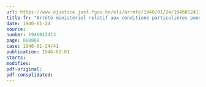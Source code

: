 ```yaml
---
url: https://www.ejustice.just.fgov.be/eli/arrete/1946/01/24/1946012413/justel
title-fr: "Arrêté ministériel relatif aux conditions particulières pour l'octroi des licences de marchand de bestiaux, fabricant de produits de viande, grossiste en viande et grossiste en produits de viande (abrogé par AM 26-01-1948)"
date: 1946-01-24
source:
number: 1946012413
page: 888888
case: 1946-01-24/41
publication: 1946-02-01
starts:
modifies:
pdf-original:
pdf-consolidated:
---
```


